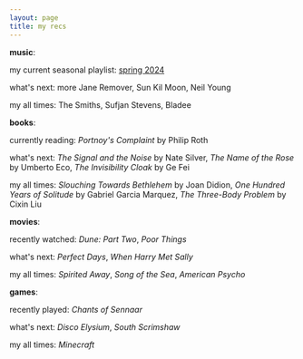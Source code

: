 ```yaml
---
layout: page
title: my recs
---
```


**music**: 

my current seasonal playlist: [spring 2024](https://open.spotify.com/playlist/0OFtDN3NGdug377KSPLSDr?si=dcefb2cf505b47a9)

what's next: more Jane Remover, Sun Kil Moon, Neil Young

my all times: The Smiths, Sufjan Stevens, Bladee

**books**:

currently reading: *Portnoy's Complaint* by Philip Roth

what's next: *The Signal and the Noise* by Nate Silver, *The Name of the Rose* by Umberto Eco, *The Invisibility Cloak* by Ge Fei

my all times: *Slouching Towards Bethlehem* by Joan Didion, *One Hundred Years of Solitude* by Gabriel Garcia Marquez, *The Three-Body Problem* by Cixin Liu

**movies**:

recently watched: *Dune: Part Two*, *Poor Things*

what's next: *Perfect Days*, *When Harry Met Sally*

my all times: *Spirited Away*, *Song of the Sea*, *American Psycho*

**games**:

recently played: *Chants of Sennaar*

what's next: *Disco Elysium*, *South Scrimshaw*

my all times: *Minecraft*

